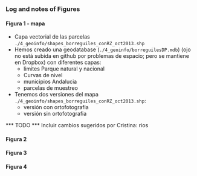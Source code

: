 ### Log and notes of Figures
#### Figura 1 - mapa 
* Capa vectorial de las parcelas `./4_geoinfo/shapes_borreguiles_conRZ_oct2013.shp`
* Hemos creado una geodatabase (`./4_geoinfo/borreguilesDP.mdb`) (ojo no está subida en github por problemas de espacio; pero se mantiene en Dropbox) con diferentes capas: 
	* limites Parque natural y nacional
	* Curvas de nivel 
	* municipios Andalucia 
	* parcelas de muestreo 
* Tenemos dos versiones del mapa `./4_geoinfo/shapes_borreguiles_conRZ_oct2013.shp`:
	* versión con ortofotografia
	* versión sin ortofotografia 

*** TODO *** Incluir cambios sugeridos por Cristina: rios

#### Figura 2 

#### Figura 3 

#### Figura 4
